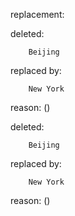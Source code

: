 replacement:

deleted:

		Beijing

replaced by:

		New York

reason: ()

deleted:

		Beijing

replaced by:

		New York

reason: ()

